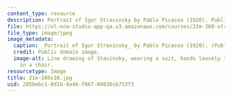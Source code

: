 ```yaml
---
content_type: resource
description: Portrait of Igor Stravinsky by Pablo Picasso (1920). Public domain image.
file: https://ol-ocw-studio-app-qa.s3.amazonaws.com/courses/21m-260-stravinsky-to-the-present-spring-2016/285bebc10d1bda46f06709838cb753f3_21m-260s16.jpg
file_type: image/jpeg
image_metadata:
  caption: _Portrait of Igor Stravinsky_ by Pablo Picasso (1920). (Public domain image.)
  credit: Public domain image.
  image-alt: Line drawing of Stavinsky, wearing a suit, hands loosely together, sitting
    in a chair.
resourcetype: Image
title: 21m-260s16.jpg
uid: 285bebc1-0d1b-da46-f067-09838cb753f3
---
```

